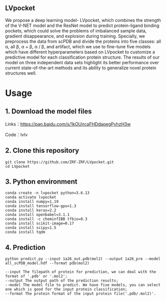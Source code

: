 ## LVpocket
  
   We propose a deep learning model- LVpocket, which combines the strength of the V-NET model and the ResNet model to predict protein-ligand binding pockets, which could solve the problems of imbalanced sample data, gradient disappearance, and explosion during training. Specially, we preprocess the data from scPDB and divide the proteins into five classes: all α, all β, α + β, α / β, and artifact, which we use to fine-tune five models which have different hyperparameters based on LVpocket to customize a predictive model for each classification protein structure. The results of our model on three independent data sets highlight its better performance over current state-of-the-art methods and its ability to generalize novel protein structures well.



#  Usage

## 1. Download the model files

   Links：https://pan.baidu.com/s/1kOUircaFHDdapegPvhzH3w 
  
   Code：lvlv

## 2.	 Clone this repository

    git clone https://github.com/ZRF-ZRF/LVpocket.git
    cd LVpocket
   
## 3.   Python environment

    conda create -n lvpocket python=3.6.13
    conda activate lvpocket
    conda install numpy=1.19
    conda install tensorflow-gpu=1.3
    conda install keras=2.2
    conda install openbabel=3.1.1
    conda install -c cheminfIBB tfbio=0.3
    conda install scikit-image=0.17
    conda install scipy=1.5
    conda install tqdm

## 4.   Prediction

    python predict.py --input 1a26_out.pdb(mol2) --output 1a26_pre --model all_scPDB_model.hdf --format pdb(mol2)
    
    --input The filepath of protein for prediction, we can deal with the format of '.pdb' or '.mol2';
    --output The output path of the prediction results;
    --model The model file to predict. We have five models, you can select one which is good for the input protein classification;
    --format The protein format of the input protein file('.pdb/.mol2)'.
    
    
